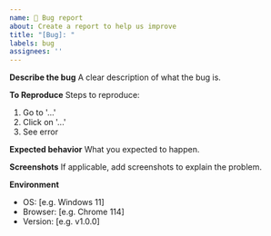 ```yaml
---
name: 🐞 Bug report
about: Create a report to help us improve
title: "[Bug]: "
labels: bug
assignees: ''
---
```


**Describe the bug**
A clear description of what the bug is.

**To Reproduce**
Steps to reproduce:
1. Go to '...'
2. Click on '...'
3. See error

**Expected behavior**
What you expected to happen.

**Screenshots**
If applicable, add screenshots to explain the problem.

**Environment**
 - OS: [e.g. Windows 11]
 - Browser: [e.g. Chrome 114]
 - Version: [e.g. v1.0.0]
